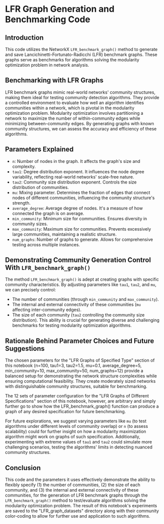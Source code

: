 # LFR Graph Generation and Benchmarking Code

## Introduction
This code utilizes the NetworkX `LFR_benchmark_graph()` method to generate and save Lancichinetti-Fortunato-Radicchi (LFR) benchmark graphs. These graphs serve as benchmarks for algorithms solving the modularity optimization problem in network analysis.

## Benchmarking with LFR Graphs
LFR benchmark graphs mimic real-world networks' community structures, making them ideal for testing community detection algorithms. They provide a controlled environment to evaluate how well an algorithm identifies communities within a network, which is pivotal in the modularity optimization problem. Modularity optimization involves partitioning a network to maximize the number of within-community edges while minimizing between-community edges. By generating graphs with known community structures, we can assess the accuracy and efficiency of these algorithms.

## Parameters Explained
- `n`: Number of nodes in the graph. It affects the graph's size and complexity.
- `tau1`: Degree distribution exponent. It influences the node degree variability, reflecting real-world networks' scale-free nature.
- `tau2`: Community size distribution exponent. Controls the size distribution of communities.
- `mu`: Mixing parameter. Determines the fraction of edges that connect nodes of different communities, influencing the community structure's strength.
- `average_degree`: Average degree of nodes. It's a measure of how connected the graph is on average.
- `min_community`: Minimum size for communities. Ensures diversity in community sizes.
- `max_community`: Maximum size for communities. Prevents excessively large communities, maintaining a realistic structure.
- `num_graphs`: Number of graphs to generate. Allows for comprehensive testing across multiple instances.

## Demonstrating Community Generation Control With `LFR_benchmark_graph()`
The method `LFR_benchmark_graph()` is adept at creating graphs with specific community characteristics. By adjusting parameters like `tau1`, `tau2`, and `mu`, we can precisely control:
- The number of communities (through `min_community` and `max_community`).
- The internal and external connectivity of these communities (`mu` affecting inter-community edges).
- The size of each community (`tau2` controlling the community size distribution).
This ability is crucial for generating diverse and challenging benchmarks for testing modularity optimization algorithms.

## Rationale Behind Parameter Choices and Future Suggestions
The chosen parameters for the "LFR Graphs of Specified Type" section of this notebook (n=100, tau1=3, tau2=1.5, mu=0.1, average_degree=5, min_community=10, max_community=50, num_graphs=12) provide a balanced setup for demonstrating the network structure complexities while ensuring computational feasibility. They create moderately sized networks with distinguishable community structures, suitable for benchmarking.

The 12 sets of parameter configuration for the "LFR Graphs of Different Specifications" section of this notebook, however, are arbitrary and simply further go to show how the LFR_benchmark_graph() function can produce a graph of any desired specification for future benchmarking.

For future explorations, we suggest varying parameters like `mu` (to test algorithms under different levels of community overlap) or `n` (to assess scalability) could for further insight on how a modularity maximization algorithm might work on graphs of such specification. Additionally, experimenting with extreme values of `tau1` and `tau2` could simulate more challenging scenarios, testing the algorithms' limits in detecting nuanced community structures.

## Conclusion
This code and the parameters it uses effectively demonstrate the ability to flexibly specify (1) the number of communities, (2) the size of each community, and (3) the internal and external connectivity of these communities, for the generation of LFR benchmark graphs through the `LFR_benchmark_graph()` method to test/evaluate algorithms solving the modularity optimization problem. The result of this notebook's experiments are saved to the "LFR_graph_datasets" directory along with their community color-coding to allow for further use and application to such algorithms. 
